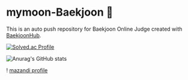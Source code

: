 # mymoon-Baekjoon 🌙 
This is an auto push repository for Baekjoon Online Judge created with [BaekjoonHub](https://github.com/BaekjoonHub/BaekjoonHub).

[![Solved.ac Profile](http://mazassumnida.wtf/api/v2/generate_badge?boj=mymoon2004)](https://solved.ac/mymoon2004/)

![Anurag's GitHub stats](https://github-readme-stats.vercel.app/api?username=anuraghazra&show_icons=true&theme=radical)

! [mazandi profile](http://mazandi.herokuapp.com/api?handle=(mymoon2004)&theme=(dark) )
